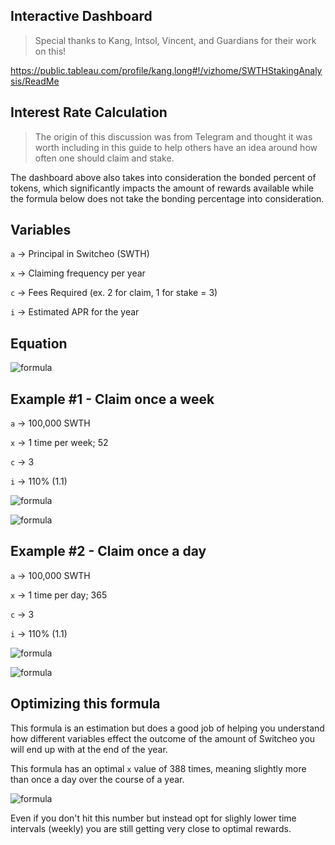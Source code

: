 ## Interactive Dashboard

> Special thanks to Kang, Intsol, Vincent, and Guardians for their work on this!

https://public.tableau.com/profile/kang.long#!/vizhome/SWTHStakingAnalysis/ReadMe

## Interest Rate Calculation

> The origin of this discussion was from Telegram and thought it was worth including in this guide to help others have an idea around how often one should claim and stake.

The dashboard above also takes into consideration the bonded percent of tokens, which significantly impacts the amount of rewards available while the formula below does not take the bonding percentage into consideration.

## Variables

`a` -> Principal in Switcheo (SWTH)

`x` -> Claiming frequency per year

`c` -> Fees Required (ex. 2 for claim, 1 for stake = 3)

`i` -> Estimated APR for the year

## Equation

![formula](https://latex.codecogs.com/svg.latex?\Huge&space;\color{Pink}&space;f(x)=a(1+\frac{i}{x})^x-(cx))
<!-- <img src="https://latex.codecogs.com/svg.latex?\Huge&space;\color{Pink}&space;f(x)=a(\frac{1 + i}{x})^x - (cx)" title="\Large \color{Pink} x=\frac{-b\pm\sqrt{b^2-4ac}}{2a}" /> -->

## Example #1 - Claim once a week

`a` -> 100,000 SWTH

`x` -> 1 time per week; 52

`c` -> 3

`i` -> 110% (1.1)

![formula](https://latex.codecogs.com/svg.latex?\Huge&space;\color{Pink}&space;f(x)=100,000(1+\frac{1.1}{52})^{52}-(3*52))

![formula](https://latex.codecogs.com/svg.latex?\Huge&space;\color{Pink}&space;f(x)=296,834)


## Example #2 - Claim once a day

`a` -> 100,000 SWTH

`x` -> 1 time per day; 365

`c` -> 3

`i` -> 110% (1.1)

![formula](https://latex.codecogs.com/svg.latex?\Huge&space;\color{Pink}&space;f(x)=100,000(1+\frac{1.1}{365})^{365}-(3*365))

![formula](https://latex.codecogs.com/svg.latex?\Huge&space;\color{Pink}&space;f(x)=298,825)

## Optimizing this formula

This formula is an estimation but does a good job of helping you understand how different variables effect the outcome of the amount of Switcheo you will end up with at the end of the year.

This formula has an optimal `x` value of 388 times, meaning slightly more than once a day over the course of a year.

![formula](https://latex.codecogs.com/svg.latex?\Huge&space;\color{Pink}&space;x'=388)

Even if you don't hit this number but instead opt for slighly lower time intervals (weekly) you are still getting very close to optimal rewards.